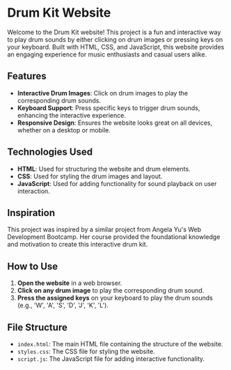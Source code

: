 # Drum Kit Website

Welcome to the Drum Kit website! This project is a fun and interactive way to play drum sounds by either clicking on drum images or pressing keys on your keyboard. Built with HTML, CSS, and JavaScript, this website provides an engaging experience for music enthusiasts and casual users alike.

## Features
- **Interactive Drum Images**: Click on drum images to play the corresponding drum sounds.
- **Keyboard Support**: Press specific keys to trigger drum sounds, enhancing the interactive experience.
- **Responsive Design**: Ensures the website looks great on all devices, whether on a desktop or mobile.

## Technologies Used
- **HTML**: Used for structuring the website and drum elements.
- **CSS**: Used for styling the drum images and layout.
- **JavaScript**: Used for adding functionality for sound playback on user interaction.

## Inspiration
This project was inspired by a similar project from Angela Yu's Web Development Bootcamp. Her course provided the foundational knowledge and motivation to create this interactive drum kit.

## How to Use
1. **Open the website** in a web browser.
2. **Click on any drum image** to play the corresponding drum sound.
3. **Press the assigned keys** on your keyboard to play the drum sounds (e.g., 'W', 'A', 'S', 'D', 'J', 'K', 'L').

## File Structure
- `index.html`: The main HTML file containing the structure of the website.
- `styles.css`: The CSS file for styling the website.
- `script.js`: The JavaScript file for adding interactive functionality.


